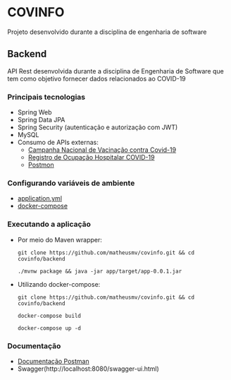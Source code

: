 # COVINFO

Projeto desenvolvido durante a disciplina de engenharia de software

## Backend

API Rest desenvolvida durante a disciplina de Engenharia de Software que tem como objetivo fornecer dados relacionados ao COVID-19

### Principais tecnologias

 - Spring Web
 - Spring Data JPA
 - Spring Security (autenticação e autorização com JWT)
 - MySQL
 - Consumo de APIs externas:
   - [Campanha Nacional de Vacinação contra Covid-19](https://opendatasus.saude.gov.br/dataset/covid-19-vacinacao)
   - [Registro de Ocupação Hospitalar COVID-19](https://opendatasus.saude.gov.br/dataset/registro-de-ocupacao-hospitalar)
   - [Postmon](https://github.com/PostmonAPI/postmon)

### Configurando variáveis de ambiente

 - [application.yml](https://github.com/matheusmv/covinfo/blob/main/backend/app/src/main/resources/application.yml)
 - [docker-compose](https://github.com/matheusmv/covinfo/blob/main/backend/docker-compose.yml)

### Executando a aplicação

 - Por meio do Maven wrapper:

       git clone https://github.com/matheusmv/covinfo.git && cd covinfo/backend
    
       ./mvnw package && java -jar app/target/app-0.0.1.jar

 - Utilizando docker-compose:

       git clone https://github.com/matheusmv/covinfo.git && cd covinfo/backend
       
       docker-compose build
       
       docker-compose up -d
       
### Documentação

- [Documentação Postman](https://documenter.getpostman.com/view/9922970/TzY1hGdJ)
- Swagger(http://localhost:8080/swagger-ui.html)
